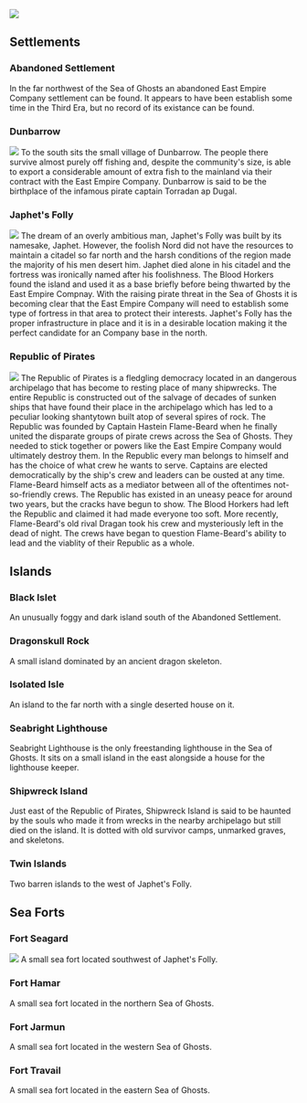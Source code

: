 ![](https://raw.githubusercontent.com/TateTaylorUSA/TateTaylorUSA/main/assets/images/northern-sea/WaterworldMap.png)

## Settlements

### Abandoned Settlement

In the far northwest of the Sea of Ghosts an abandoned East Empire Company settlement can be found. It appears to have been establish some time in the Third Era, but no record of its existance can be found.

### Dunbarrow
![](https://github.com/TateTaylorUSA/TateTaylorUSA/raw/main/assets/images/northern-sea/ScreenShot213.png)
To the south sits the small village of Dunbarrow. The people there survive almost purely off fishing and, despite the community's size, is able to export a considerable amount of extra fish to the mainland via their contract with the East Empire Company. Dunbarrow is said to be the birthplace of the infamous pirate captain Torradan ap Dugal.

### Japhet's Folly
![](https://github.com/TateTaylorUSA/TateTaylorUSA/raw/main/assets/images/northern-sea/ScreenShot141.png)
The dream of an overly ambitious man, Japhet's Folly was built by its namesake, Japhet. However, the foolish Nord did not have the resources to maintain a citadel so far north and the harsh conditions of the region made the majority of his men desert him. Japhet died alone in his citadel and the fortress was ironically named after his foolishness. The Blood Horkers found the island and used it as a base briefly before being thwarted by the East Empire Compnay. With the raising pirate threat in the Sea of Ghosts it is becoming clear that the East Empire Company will need to establish some type of fortress in that area to protect their interests. Japhet's Folly has the proper infrastructure in place and it is in a desirable location making it the perfect candidate for an Company base in the north.

### Republic of Pirates
![](https://raw.githubusercontent.com/TateTaylorUSA/TateTaylorUSA/main/assets/images/northern-sea/RepublicofPirates.png)
The Republic of Pirates is a fledgling democracy located in an dangerous archipelago that has become to resting place of many shipwrecks. The entire Republic is constructed out of the salvage of decades of sunken ships that have found their place in the archipelago which has led to a peculiar looking shantytown built atop of several spires of rock. The Republic was founded by Captain Hastein Flame-Beard when he finally united the disparate groups of pirate crews across the Sea of Ghosts. They needed to stick together or powers like the East Empire Company would ultimately destroy them. In the Republic every man belongs to himself and has the choice of what crew he wants to serve. Captains are elected democratically by the ship's crew and leaders can be ousted at any time. Flame-Beard himself acts as a mediator between all of the oftentimes not-so-friendly crews. The Republic has existed in an uneasy peace for around two years, but the cracks have begun to show. The Blood Horkers had left the Republic and claimed it had made everyone too soft. More recently, Flame-Beard's old rival Dragan took his crew and mysteriously left in the dead of night. The crews have began to question Flame-Beard's ability to lead and the viablity of their Republic as a whole.

## Islands

### Black Islet

An unusually foggy and dark island south of the Abandoned Settlement.

### Dragonskull Rock

A small island dominated by an ancient dragon skeleton.

### Isolated Isle

An island to the far north with a single deserted house on it.

### Seabright Lighthouse

Seabright Lighthouse is the only freestanding lighthouse in the Sea of Ghosts. It sits on a small island in the east alongside a house for the lighthouse keeper.

### Shipwreck Island

Just east of the Republic of Pirates, Shipwreck Island is said to be haunted by the souls who made it from wrecks in the nearby archipelago but still died on the island. It is dotted with old survivor camps, unmarked graves, and skeletons.

### Twin Islands

Two barren islands to the west of Japhet's Folly.

## Sea Forts

### Fort Seagard
![](https://github.com/TateTaylorUSA/TateTaylorUSA/raw/main/assets/images/northern-sea/ScreenShot199.png)
A small sea fort located southwest of Japhet's Folly.

### Fort Hamar

A small sea fort located in the northern Sea of Ghosts.

### Fort Jarmun

A small sea fort located in the western Sea of Ghosts.

### Fort Travail

A small sea fort located in the eastern Sea of Ghosts.
